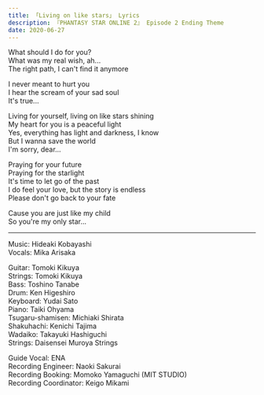 ```yaml
---
title: 「Living on like stars」 Lyrics
description: 『PHANTASY STAR ONLINE 2』 Episode 2 Ending Theme
date: 2020-06-27
---
```


What should I do for you?  
What was my real wish, ah...  
The right path, I can't find it anymore

I never meant to hurt you  
I hear the scream of your sad soul  
It's true...

Living for yourself, living on like stars shining  
My heart for you is a peaceful light  
Yes, everything has light and darkness, I know  
But I wanna save the world  
I'm sorry, dear...

Praying for your future  
Praying for the starlight  
It's time to let go of the past  
I do feel your love, but the story is endless  
Please don't go back to your fate

Cause you are just like my child  
So you're my only star...

---

Music: Hideaki Kobayashi  
Vocals: Mika Arisaka

Guitar: Tomoki Kikuya  
Strings: Tomoki Kikuya  
Bass: Toshino Tanabe  
Drum: Ken Higeshiro  
Keyboard: Yudai Sato  
Piano: Taiki Ohyama  
Tsugaru-shamisen: Michiaki Shirata  
Shakuhachi: Kenichi Tajima  
Wadaiko: Takayuki Hashiguchi  
Strings: Daisensei Muroya Strings

Guide Vocal: ENA  
Recording Engineer: Naoki Sakurai  
Recording Booking: Momoko Yamaguchi (MIT STUDIO)  
Recording Coordinator: Keigo Mikami
